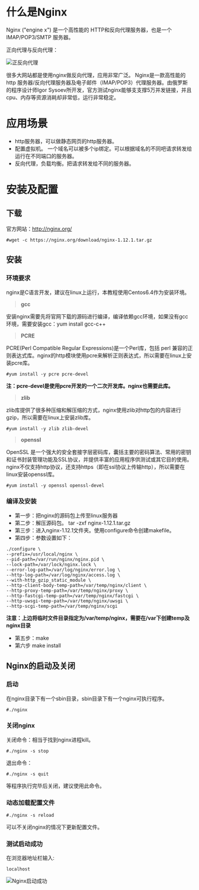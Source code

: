 #	什么是Nginx

Nginx ("engine x") 是一个高性能的 HTTP和反向代理服务器，也是一个 IMAP/POP3/SMTP 服务器。

正向代理与反向代理：

![正反向代理](https://coding.net/u/javaBlog/p/markdown_img/git/raw/master/nginx_img/nginx_zf_proxy.png)


很多大网站都是使用nginx做反向代理，应用非常广泛。
Nginx是一款高性能的http 服务器/反向代理服务器及电子邮件（IMAP/POP3）代理服务器。由俄罗斯的程序设计师Igor Sysoev所开发，官方测试nginx能够支支撑5万并发链接，并且cpu、内存等资源消耗却非常低，运行非常稳定。

#	应用场景
* http服务器，可以做静态网页的http服务器。
* 配置虚拟机。
一个域名可以被多个ip绑定。可以根据域名的不同吧请求转发给运行在不同端口的服务器。
* 反向代理，负载均衡。把请求转发给不同的服务器。

#	安装及配置
##	下载

官方网站：http://nginx.org/


```
#wget -c https://nginx.org/download/nginx-1.12.1.tar.gz 
``` 

##	安装
###	环境要求

nginx是C语言开发，建议在linux上运行，本教程使用Centos6.4作为安装环境。

> **gcc**

安装nginx需要先将官网下载的源码进行编译，编译依赖gcc环境，如果没有gcc环境，需要安装gcc：yum install gcc-c++ 

> **PCRE**

PCRE(Perl Compatible Regular Expressions)是一个Perl库，包括 perl 兼容的正则表达式库。nginx的http模块使用pcre来解析正则表达式，所以需要在linux上安装pcre库。

```
#yum install -y pcre pcre-devel
```

**注：pcre-devel是使用pcre开发的一个二次开发库。nginx也需要此库。**

> **zlib**

zlib库提供了很多种压缩和解压缩的方式，nginx使用zlib对http包的内容进行gzip，所以需要在linux上安装zlib库。

```
#yum install -y zlib zlib-devel
```

> **openssl**

OpenSSL 是一个强大的安全套接字层密码库，囊括主要的密码算法、常用的密钥和证书封装管理功能及SSL协议，并提供丰富的应用程序供测试或其它目的使用。
nginx不仅支持http协议，还支持https（即在ssl协议上传输http），所以需要在linux安装openssl库。

```
#yum install -y openssl openssl-devel
```


###	编译及安装

* 第一步：把nginx的源码包上传至linux服务器
* 第二步：解压源码包。 tar -zxf nginx-1.12.1.tar.gz 
* 第三步：进入nginx-1.12.1文件夹。使用configure命令创建makefile。
* 第四步：参数设置如下：

```
./configure \
--prefix=/usr/local/nginx \
--pid-path=/var/run/nginx/nginx.pid \
--lock-path=/var/lock/nginx.lock \
--error-log-path=/var/log/nginx/error.log \
--http-log-path=/var/log/nginx/access.log \
--with-http_gzip_static_module \
--http-client-body-temp-path=/var/temp/nginx/client \
--http-proxy-temp-path=/var/temp/nginx/proxy \
--http-fastcgi-temp-path=/var/temp/nginx/fastcgi \
--http-uwsgi-temp-path=/var/temp/nginx/uwsgi \
--http-scgi-temp-path=/var/temp/nginx/scgi
```

**注意：上边将临时文件目录指定为/var/temp/nginx，需要在/var下创建temp及nginx目录**
* 第五步：make
* 第六步 make install
 

##	Nginx的启动及关闭
###	启动
在nginx目录下有一个sbin目录，sbin目录下有一个nginx可执行程序。

```
#./nginx
```

 
 
###	关闭nginx
关闭命令：相当于找到nginx进程kill。

```
#./nginx -s stop
```
退出命令：
```
#./nginx -s quit
```

等程序执行完毕后关闭，建议使用此命令。

###	动态加载配置文件

```
#./nginx -s reload
```
可以不关闭nginx的情况下更新配置文件。


### 测试启动成功

在浏览器地址栏输入:
```
localhost
```

![Nginx启动成功](https://coding.net/u/javaBlog/p/markdown_img/git/raw/master/nginx_img/nginx_success.png)

